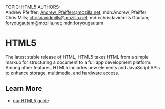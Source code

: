 TOPIC: HTML5
AUTHORS: Andrew Pfeiffer; Andrew_Pfeiffer@mozilla.net; mdn:Andrew_Pfeiffer
         Chris Mills; chrisdavidmills@mozilla.net; mdn:chrisdavidmills
         Gautam; foryougautam@mozilla.net; mdn:foryougautam

# HTML5

The latest stable release of HTML, HTML5 takes HTML from a simple markup for structuring a document
to a full app development platform. Among other features, HTML5 includes new elements and JavaScript
APIs to enhance storage, multimedia, and hardware access.

## Learn More

- [our HTML5 guide](https://wiki.developer.mozilla.org/en-US/docs/Web/Guide/HTML/HTML5)
